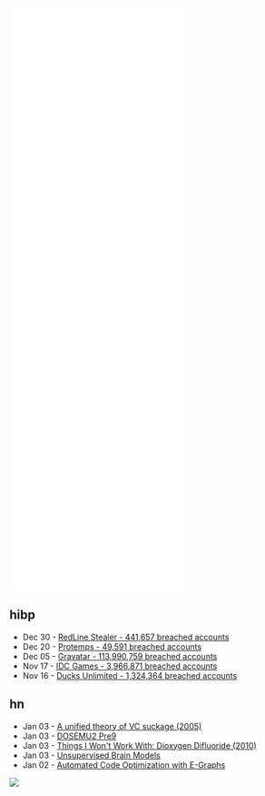 ![Metrics](https://raw.githubusercontent.com/phixion/phixion/master/metrics.svg)

## hibp

<!--
for https://github.com/phixion/phixion/blob/main/.github/workflows/feeds.yml
-->
<!--START_SECTION:haveibeenpwnd-->
- Dec 30 - [RedLine Stealer - 441,657 breached accounts](https://haveibeenpwned.com/PwnedWebsites#RedLineStealer)
- Dec 20 - [Protemps - 49,591 breached accounts](https://haveibeenpwned.com/PwnedWebsites#Protemps)
- Dec 05 - [Gravatar - 113,990,759 breached accounts](https://haveibeenpwned.com/PwnedWebsites#Gravatar)
- Nov 17 - [IDC Games - 3,966,871 breached accounts](https://haveibeenpwned.com/PwnedWebsites#IDCGames)
- Nov 16 - [Ducks Unlimited - 1,324,364 breached accounts](https://haveibeenpwned.com/PwnedWebsites#DucksUnlimited)
<!--END_SECTION:haveibeenpwnd-->

## hn

<!--
for https://github.com/phixion/phixion/blob/main/.github/workflows/feeds.yml
-->
<!--START_SECTION:hn-->
- Jan 03 - [A unified theory of VC suckage (2005)](http://www.paulgraham.com/venturecapital.html)
- Jan 03 - [DOSEMU2 Pre9](https://github.com/dosemu2/dosemu2/blob/0b8b53995b016d7c32b8b4f853e5fca77b461479/NEWS.md)
- Jan 03 - [Things I Won't Work With: Dioxygen Difluoride (2010)](https://www.science.org/content/blog-post/things-i-won-t-work-dioxygen-difluoride)
- Jan 03 - [Unsupervised Brain Models](https://xcorr.net/2021/12/31/2021-in-review-unsupervised-brain-models/)
- Jan 02 - [Automated Code Optimization with E-Graphs](https://arxiv.org/abs/2112.14714)
<!--END_SECTION:hn-->

<!--
for https://yhype.me
-->
![](https://hit.yhype.me/github/profile?user_id=13013670)
